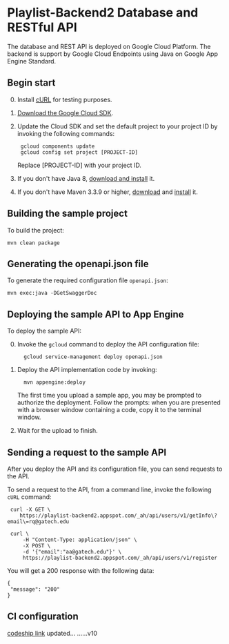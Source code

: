 # Playlist-Backend2 Database and RESTful API

The database and REST API is deployed on Google Cloud Platform.
The backend is support by Google Cloud Endpoints using
Java on Google App Engine Standard.

## Begin start

0. Install [cURL](https://curl.haxx.se/download.html) for testing purposes.

0. [Download the Google Cloud SDK](https://cloud.google.com/sdk/docs/quickstarts).

0. Update the Cloud SDK and set the default project to your project ID by invoking the following commands:
        
        gcloud components update
        gcloud config set project [PROJECT-ID]
    Replace [PROJECT-ID] with your project ID.

0. If you don't have Java 8, [download and install](http://www.java.com/en/download/manual.jsp) it.

0. If you don't have Maven 3.3.9 or higher, [download](http://maven.apache.org/download.cgi) and [install](http://maven.apache.org/install.html) it.

## Building the sample project

To build the project:

    mvn clean package

## Generating the openapi.json file

To generate the required configuration file `openapi.json`:

    mvn exec:java -DGetSwaggerDoc

## Deploying the sample API to App Engine

To deploy the sample API:

0. Invoke the `gcloud` command to deploy the API configuration file:

         gcloud service-management deploy openapi.json

0. Deploy the API implementation code by invoking:

         mvn appengine:deploy

    The first time you upload a sample app, you may be prompted to authorize the
    deployment. Follow the prompts: when you are presented with a browser window
    containing a code, copy it to the terminal window.

0. Wait for the upload to finish.

## Sending a request to the sample API

After you deploy the API and its configuration file, you can send requests
to the API.

To send a request to the API, from a command line, invoke the following `cURL`
command:
        
     curl -X GET \
        https://playlist-backend2.appspot.com/_ah/api/users/v1/getInfo\?email\=rq@gatech.edu

     curl \
         -H "Content-Type: application/json" \
         -X POST \
         -d '{"email":"aa@gatech.edu"}' \
         https://playlist-backend2.appspot.com/_ah/api/users/v1/register

You will get a 200 response with the following data:

    {
     "message": "200"
    }

## CI configuration
[codeship link](https://app.codeship.com/projects/212556/configure_tests)
updated...
......v10
